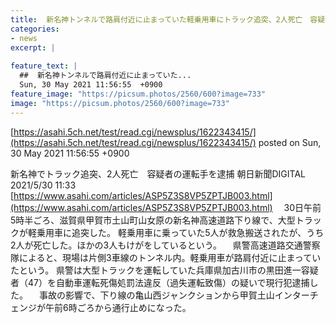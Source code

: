 ```yaml
---
title:  新名神トンネルで路肩付近に止まっていた軽乗用車にトラック追突、2人死亡　容疑者の運転手を逮捕  
categories:
- news
excerpt: |
  
feature_text: |
  ##  新名神トンネルで路肩付近に止まっていた...
  Sun, 30 May 2021 11:56:55  +0900
feature_image: "https://picsum.photos/2560/600?image=733"
image: "https://picsum.photos/2560/600?image=733"
---
```


[https://asahi.5ch.net/test/read.cgi/newsplus/1622343415/](https://asahi.5ch.net/test/read.cgi/newsplus/1622343415/)
posted on Sun, 30 May 2021 11:56:55  +0900

<!--more-->

新名神でトラック追突、2人死亡　容疑者の運転手を逮捕 朝日新聞DIGITAL 2021/5/30 11:33 [https://www.asahi.com/articles/ASP5Z3S8VP5ZPTJB003.html](https://www.asahi.com/articles/ASP5Z3S8VP5ZPTJB003.html) 　30日午前5時半ごろ、滋賀県甲賀市土山町山女原の新名神高速道路下り線で、大型トラックが軽乗用車に追突した。 軽乗用車に乗っていた5人が救急搬送されたが、うち2人が死亡した。ほかの3人もけがをしているという。 　県警高速道路交通警察隊によると、現場は片側3車線のトンネル内。軽乗用車が路肩付近に止まっていたという。 県警は大型トラックを運転していた兵庫県加古川市の黒田進一容疑者（47）を自動車運転死傷処罰法違反（過失運転致傷）の疑いで現行犯逮捕した。 　事故の影響で、下り線の亀山西ジャンクションから甲賀土山インターチェンジが午前6時ごろから通行止めになった。

